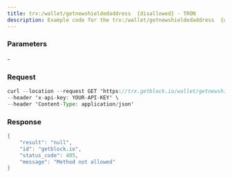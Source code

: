 ```yaml
---
title: trx:/wallet/getnewshieldedaddress  {disallowed} - TRON
description: Example code for the trx:/wallet/getnewshieldedaddress  {disallowed} rest method. Сomplete guide on how to use trx:/wallet/getnewshieldedaddress  {disallowed} rest in GetBlock.io Web3 documentation.
---
```


### Parameters


\-

### Request

``` java
curl --location --request GET 'https://trx.getblock.io/wallet/getnewshieldedaddress' \
--header 'x-api-key: YOUR-API-KEY' \
--header 'Content-Type: application/json' 
```

###  Response

``` java
{
    "result": "null",
    "id": "getblock.io",
    "status_code": 405,
    "message": "Method not allowed"
}
```

